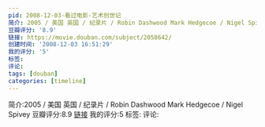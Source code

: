 ```yaml
---
pid: 2008-12-03-看过电影-艺术创世记
简介: 2005 / 美国 英国 / 纪录片 / Robin Dashwood Mark Hedgecoe / Nigel Spivey
豆瓣评分: '8.9'
链接: https://movie.douban.com/subject/2058642/
创建时间: '2008-12-03 16:51:29'
我的评分: '5'
标签:
评论:
tags: [douban]
categories: [timeline]
---
```

简介:2005 / 美国 英国 / 纪录片 / Robin Dashwood Mark Hedgecoe / Nigel Spivey
豆瓣评分:8.9
[链接](https://movie.douban.com/subject/2058642/)
我的评分:5
标签:
评论:

